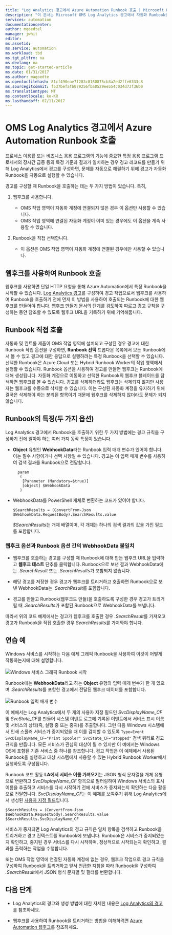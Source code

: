 ```yaml
---
title: "Log Analytics 경고에서 Azure Automation Runbook 호출 | Microsoft Docs"
description: "이 문서는 Microsoft OMS Log Analytics 경고에서 자동화 Runbook을 호출하는 방법에 대한 개요를 제공합니다."
services: automation
documentationcenter: 
author: mgoedtel
manager: jwhit
editor: 
ms.assetid: 
ms.service: automation
ms.workload: tbd
ms.tgt_pltfrm: na
ms.devlang: na
ms.topic: get-started-article
ms.date: 01/31/2017
ms.author: magoedte
ms.openlocfilehash: 81cf490eae7f283c0180875cb3a2ed2ffe6333c8
ms.sourcegitcommit: f537befafb079256fba0529ee554c034d73f36b0
ms.translationtype: MT
ms.contentlocale: ko-KR
ms.lasthandoff: 07/11/2017
---
```

# <a name="calling-an-azure-automation-runbook-from-an-oms-log-analytics-alert"></a>OMS Log Analytics 경고에서 Azure Automation Runbook 호출

프로세스 이용률 또는 비즈니스 응용 프로그램의 기능에 중요한 특정 응용 프로그램 프로세서의 장시간 급증 등의 특정 기준과 결과가 일치하는 경우 경고 레코드를 만들기 위해 Log Analytics에서 경고를 구성하면, 문제를 자동으로 해결하기 위해 경고가 자동화 Runbook을 자동으로 실행할 수 있습니다.  

경고를 구성할 때 Runbook을 호출하는 데는 두 가지 방법이 있습니다.  특히,

1. 웹후크를 사용합니다.
   * OMS 작업 영역이 자동화 계정에 연결되지 않은 경우 이 옵션만 사용할 수 있습니다.
   * OMS 작업 영역에 연결된 자동화 계정이 이미 있는 경우에도 이 옵션을 계속 사용할 수 있습니다.  

2. Runbook을 직접 선택합니다.
   * 이 옵션은 OMS 작업 영역이 자동화 계정에 연결된 경우에만 사용할 수 있습니다.  

## <a name="calling-a-runbook-using-a-webhook"></a>웹후크를 사용하여 Runbook 호출

웹후크를 사용하면 단일 HTTP 요청을 통해 Azure Automation에서 특정 Runbook을 시작할 수 있습니다.  [Log Analytics 경고](../log-analytics/log-analytics-alerts.md#alert-rules)를 구성하여 경고 작업으로서 웹후크를 사용하여 Runbook을 호출하기 전에 먼저 이 방법을 사용하여 호출되는 Runbook에 대한 웹후크를 만들어야 합니다.  [웹후크 만들기](automation-webhooks.md#creating-a-webhook) 문서의 단계를 검토하여 따르고 경고 규칙을 구성하는 동안 참조할 수 있도록 웹후크 URL을 기록하기 위해 기억해둡니다.   

## <a name="calling-a-runbook-directly"></a>Runbook 직접 호출

자동화 및 컨트롤 제품이 OMS 작업 영역에 설치되고 구성된 경우 경고에 대한 Runbook 작업 옵션을 구성하면, **Runbook 선택** 드롭다운 목록에서 모든 Runbook에서 볼 수 있고 경고에 대한 응답으로 실행하려는 특정 Runbook을 선택할 수 있습니다.  선택한 Runbook은 Azure Cloud 또는 Hybrid Runbook Worker의 작업 영역에서 실행할 수 있습니다.  Runbook 옵션을 사용하여 경고를 만들면 웹후크는 Runbook에 대해 생성됩니다.  자동화 계정으로 이동하고 선택한 Runbook의 웹후크 블레이드를 탐색하면 웹후크를 볼 수 있습니다.  경고를 삭제하더라도 웹후크는 삭제되지 않지만 사용자는 웹후크를 수동으로 삭제할 수 있습니다.  이는 구성된 자동화 계정을 유지하기 위해 결국은 삭제해야 하는 분리된 항목이기 때문에 웹후크를 삭제하지 않더라도 문제가 되지 않습니다.  

## <a name="characteristics-of-a-runbook-for-both-options"></a>Runbook의 특징(두 가지 옵션)

Log Analytics 경고에서 Runbook을 호출하기 위한 두 가지 방법에는 경고 규칙을 구성하기 전에 알아야 하는 여러 가지 동작 특징이 있습니다.  

* **Object** 유형인 **WebhookData**라는 Runbook 입력 매개 변수가 있어야 합니다.  이는 필수 사항이거나 선택 사항일 수 있습니다.  경고는 이 입력 매개 변수를 사용하여 검색 결과를 Runbook으로 전달합니다.

        param  
         (  
          [Parameter (Mandatory=$true)]  
          [object] $WebhookData  
         )

*  WebhookData를 PowerShell 개체로 변환하는 코드가 있어야 합니다.

    `$SearchResults = (ConvertFrom-Json $WebhookData.RequestBody).SearchResults.value`

    *$SearchResults*는 개체 배열이며, 각 개체는 하나의 검색 결과의 값을 가진 필드를 포함합니다.

### <a name="webhookdata-inconsistencies-between-the-webhook-option-and-runbook-option"></a>웹후크 옵션과 Runbook 옵션 간의 WebhookData 불일치

* 웹후크를 호출하는 경고를 구성할 때 Runbook에 대해 만든 웹후크 URL을 입력하고 **웹후크 테스트** 단추를 클릭합니다.  Runbook으로 보낸 결과 WebhookData에는 *.SearchResult* 또는 *.SearchResults*가 포함되지 않습니다.

*  해당 경고를 저장한 경우 경고가 웹후크를 트리거하고 호출하면 Runbook으로 보낸 WebhookData는 *.SearchResult*를 포함합니다.
* 경고를 만들고 Runbook(웹후크도 만듦)을 호출하도록 구성한 경우 경고가 트리거될 때 *.SearchResults*가 포함된 Runbook으로 WebhookData를 보냅니다.

따라서 위의 코드 예제에서는 경고가 웹후크를 호출한 경우 *.SearchResult*를 가져오고 경고가 Runbook을 직접 호출한 경우  *SearchResults*를 가져와야 합니다.

## <a name="example-walkthrough"></a>연습 예

Windows 서비스를 시작하는 다음 예제 그래픽 Runbook을 사용하여 이것이 어떻게 작동하는지에 대해 설명합니다.<br><br> ![Windows 서비스 그래픽 Runbook 시작](media/automation-invoke-runbook-from-omsla-alert/automation-runbook-restartservice.png)<br>

Runbook에는 **WebhookData**라고 하는 **Object** 유형의 입력 매개 변수가 한 개 있으며 *.SearchResults*를 포함한 경고에서 전달된 웹후크 데이터를 포함합니다.<br><br> ![Runbook 입력 매개 변수](media/automation-invoke-runbook-from-omsla-alert/automation-runbook-restartservice-inputparameter.png)<br>

이 예에서는 Log Analytics에서 두 개의 사용자 지정 필드인 *SvcDisplayName_CF* 및 *SvcState_CF*를 만들어 시스템 이벤트 로그에 기록된 이벤트에서 서비스 표시 이름 및 서비스의 상태(즉, 실행 중 또는 중지)를 추출합니다.  그런 다음 Windows 시스템에서 인쇄 스풀러 서비스가 중지되었을 때 이를 감지할 수 있도록 `Type=Event SvcDisplayName_CF="Print Spooler" SvcState_CF="stopped"` 검색 쿼리로 경고 규칙을 만듭니다.  모든 서비스가 관심의 대상이 될 수 있지만 이 예에서는 Windows OS에 포함된 기존 서비스 중 하나를 참조합니다.  경고 작업은 이 예제에서 사용된 Runbook을 실행하고 대상 시스템에서 사용할 수 있는 Hybrid Runbook Worker에서 실행하도록 구성됩니다.   

Runbook 코드 활동 **LA에서 서비스 이름 가져오기**는 JSON 형식 문자열을 개체 유형으로 변환하고 *SvcDisplayName_CF* 항목으로 필터링하여 Windows 서비스의 표시 이름을 추출하고 서비스를 다시 시작하기 전에 서비스가 중지되는지 확인하는 다음 활동으로 전달합니다.  *SvcDisplayName_CF*는 이 예제를 보여주기 위해 Log Analytics에서 생성된 [사용자 지정 필드](../log-analytics/log-analytics-custom-fields.md)입니다.

    $SearchResults = (ConvertFrom-Json $WebhookData.RequestBody).SearchResults.value
    $SearchResults.SvcDisplayName_CF  

서비스가 중지되면 Log Analytics의 경고 규칙은 일치 항목을 검색하고 Runbook을 트리거하고 경고 컨텍스트를 Runbook에 보냅니다. Runbook은 서비스가 중지되었는지 확인하고, 중지된 경우 서비스를 다시 시작하며, 정상적으로 시작되는지 확인하고, 결과를 출력하는 작업을 수행합니다.     

또는 OMS 작업 영역에 연결된 자동화 계정에 없는 경우, 웹후크 작업으로 경고 규칙을 구성하여 Runbook을 트리거하고 앞서 언급한 지침을 따라 Runbook을 구성하여 *.SearchResult*에서 JSON 형식 문자열 및 필터를 변환합니다.    

## <a name="next-steps"></a>다음 단계

* Log Analytics의 경고와 생성 방법에 대한 자세한 내용은 [Log Analytics의 경고](../log-analytics/log-analytics-alerts.md)를 참조하세요.

* 웹후크를 사용하여 Runbook을 트리거하는 방법을 이해하려면 [Azure Automation 웹후크](automation-webhooks.md)를 참조하세요.
